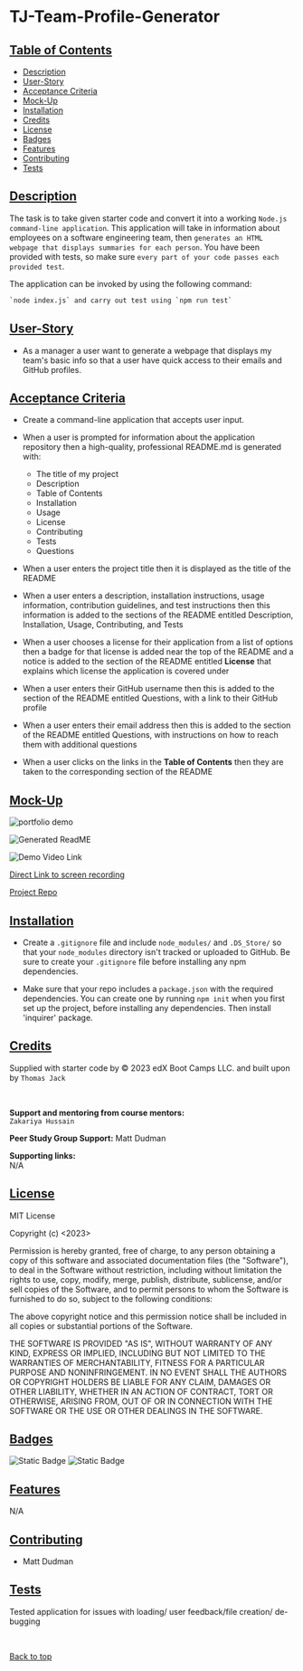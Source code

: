 # TJ-Team-Profile-Generator

## [Table of Contents](#table-of-contents)

* [Description](#description)
* [User-Story](#user-story)
* [Acceptance Criteria](#acceptance-criteria)
* [Mock-Up](#mock-up)
* [Installation](#installation)
* [Credits](#credits)
* [License](#license)
* [Badges](#badges)
* [Features](#features)
* [Contributing](#contributing)
* [Tests](#tests)


## [Description](#description)
The task is to take given starter code and convert it into a working `Node.js command-line application`. This application will take in information about employees on a software engineering team, then `generates an HTML webpage that displays summaries for each person`. You have been provided with tests, so make sure `every part of your code passes each provided test`.

The application can be invoked by using the following command:

```bash
`node index.js` and carry out test using `npm run test`
```
## [User-Story](#user-story)

* As a manager a user want to generate a webpage that displays my team's basic info so that a user have quick access to their emails and GitHub profiles.

## [Acceptance Criteria](#acceptance-criteria)
* Create a command-line application that accepts user input.
* When a user is prompted for information about the application repository then a high-quality, professional README.md is generated with:
  * The title of my project 
  * Description 
  * Table of Contents 
  * Installation 
  * Usage 
  * License 
  * Contributing 
  * Tests 
  * Questions

* When a user enters the project title then it is displayed as the title of the README
* When a user enters a description, installation instructions, usage information, contribution guidelines, and test instructions then this information is added to the sections of the README entitled Description, Installation, Usage, Contributing, and Tests
* When a user chooses a license for their application from a list of options then a badge for that license is added near the top of the README and a notice is added to the section of the README entitled **License** that explains which license the application is covered under
* When a user enters their GitHub username then this is added to the section of the README entitled Questions, with a link to their GitHub profile
* When a user enters their email address then this is added to the section of the README entitled Questions, with instructions on how to reach them with additional questions
* When a user clicks on the links in the **Table of Contents** then they are taken to the corresponding section of the README

## [Mock-Up](#mock-up)

![portfolio demo](./assets/img/TJ-ReadME%20Generator_%20Feb%206,%202024%2010_11%20PM.gif)

![Generated ReadME](./assets/img/generated%20readme%20screenshot.png)
<br>

![Demo Video Link](./assets/img/qr-code.png)

[Direct Link to screen recording](https://app.screencastify.com/v3/watch/nNN0ORdawxp95D4VCQsE)

[Project Repo](https://github.com/quikstart86/TJ-Readme-Generator)


## [Installation](#installation)

* Create a `.gitignore` file and include `node_modules/` and `.DS_Store/` so that your `node_modules` directory isn't tracked or uploaded to GitHub. Be sure to create your `.gitignore` file before installing any npm dependencies.

* Make sure that your repo includes a `package.json` with the required dependencies. You can create one by running `npm init` when you first set up the project, before installing any dependencies. Then install 'inquirer' package.

## [Credits](#credits)

Supplied with starter code by © 2023 edX Boot Camps LLC. and built upon by `Thomas Jack`

<br>

**Support and mentoring from course mentors:**
<br>
`Zakariya Hussain`

**Peer Study Group Support:**
Matt Dudman

**Supporting links:** <br>
N/A

## [License](#license)

MIT License

Copyright (c) <2023> <Home-App>

Permission is hereby granted, free of charge, to any person obtaining a copy
of this software and associated documentation files (the "Software"), to deal
in the Software without restriction, including without limitation the rights
to use, copy, modify, merge, publish, distribute, sublicense, and/or sell
copies of the Software, and to permit persons to whom the Software is
furnished to do so, subject to the following conditions:

The above copyright notice and this permission notice shall be included in all
copies or substantial portions of the Software.

THE SOFTWARE IS PROVIDED "AS IS", WITHOUT WARRANTY OF ANY KIND, EXPRESS OR IMPLIED, INCLUDING BUT NOT LIMITED TO THE WARRANTIES OF MERCHANTABILITY, FITNESS FOR A PARTICULAR PURPOSE AND NONINFRINGEMENT. IN NO EVENT SHALL THE AUTHORS OR COPYRIGHT HOLDERS BE LIABLE FOR ANY CLAIM, DAMAGES OR OTHER LIABILITY, WHETHER IN AN ACTION OF CONTRACT, TORT OR OTHERWISE, ARISING FROM, OUT OF OR IN CONNECTION WITH THE SOFTWARE OR THE USE OR OTHER DEALINGS IN THE SOFTWARE.

## [Badges](#badges)

![Static Badge](https://img.shields.io/badge/JavaScript_50%25-orange)
![Static Badge](https://img.shields.io/badge/NODE_50%25-green)


## [Features](#features)

N/A

## [Contributing](#contributing)

* Matt Dudman

## [Tests](#tests)

Tested application for issues with loading/ user feedback/file creation/ de-bugging

<br>

[Back to top](#top)